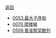 [返回](doc/leedcode题解/README.md)


- [0053.最大子序和](doc/leedcode题解/动态规划/easy/0053.最大子序和.md#最大子序和)
- [0070.爬楼梯](doc/leedcode题解/动态规划/easy/0070.爬楼梯.md#爬楼梯)
- [0509.斐波那契数列](doc/leedcode题解/动态规划/easy/0509.斐波那契数列.md#斐波那契数列)



